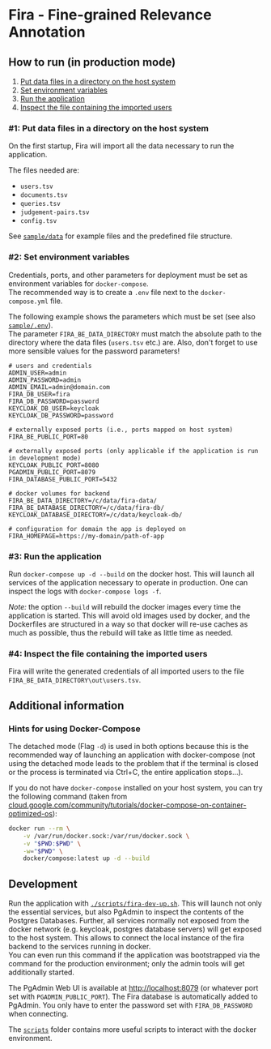 # Fira - Fine-grained Relevance Annotation

## How to run (in production mode)

1. [Put data files in a directory on the host system](##1:-Put-data-files-in-a-directory-on-the-host-system)
1. [Set environment variables](##2:-Set-environment-variables)
1. [Run the application](##3:-Run-the-application)
1. [Inspect the file containing the imported users](##4:-Inspect-the-file-containing-the-imported-users)

### #1: Put data files in a directory on the host system

On the first startup, Fira will import all the data necessary to run the application.

The files needed are:

- `users.tsv`
- `documents.tsv`
- `queries.tsv`
- `judgement-pairs.tsv`
- `config.tsv`

See [`sample/data`](sample/data) for example files and the predefined file structure.

### #2: Set environment variables

Credentials, ports, and other parameters for deployment must be set as environment variables for `docker-compose`.  
The recommended way is to create a `.env` file next to the `docker-compose.yml` file.

The following example shows the parameters which must be set (see also [`sample/.env`](sample/.env)).  
The parameter `FIRA_BE_DATA_DIRECTORY` must match the absolute path to the directory where the data files (`users.tsv` etc.) are. Also, don't forget to use more sensible values for the password parameters!

```properties
# users and credentials
ADMIN_USER=admin
ADMIN_PASSWORD=admin
ADMIN_EMAIL=admin@domain.com
FIRA_DB_USER=fira
FIRA_DB_PASSWORD=password
KEYCLOAK_DB_USER=keycloak
KEYCLOAK_DB_PASSWORD=password

# externally exposed ports (i.e., ports mapped on host system)
FIRA_BE_PUBLIC_PORT=80

# externally exposed ports (only applicable if the application is run in development mode)
KEYCLOAK_PUBLIC_PORT=8080
PGADMIN_PUBLIC_PORT=8079
FIRA_DATABASE_PUBLIC_PORT=5432

# docker volumes for backend
FIRA_BE_DATA_DIRECTORY=/c/data/fira-data/
FIRA_BE_DATABASE_DIRECTORY=/c/data/fira-db/
KEYCLOAK_DATABASE_DIRECTORY=/c/data/keycloak-db/

# configuration for domain the app is deployed on
FIRA_HOMEPAGE=https://my-domain/path-of-app
```

### #3: Run the application

Run `docker-compose up -d --build` on the docker host. This will launch all services of the application necessary to operate in production. One can inspect the logs with `docker-compose logs -f`.

_Note:_ the option `--build` will rebuild the docker images every time the application is started. This will avoid old images used by docker, and the Dockerfiles are structured in a way so that docker will re-use caches as much as possible, thus the rebuild will take as little time as needed.

### #4: Inspect the file containing the imported users

Fira will write the generated credentials of all imported users to the file `FIRA_BE_DATA_DIRECTORY\out\users.tsv`.

## Additional information

### Hints for using Docker-Compose

The detached mode (Flag `-d`) is used in both options because this is the recommended way of launching an application with docker-compose (not using the detached mode leads to the problem that if the terminal is closed or the process is terminated via Ctrl+C, the entire application stops...).

If you do not have `docker-compose` installed on your host system, you can try the following command (taken from [cloud.google.com/community/tutorials/docker-compose-on-container-optimized-os](https://cloud.google.com/community/tutorials/docker-compose-on-container-optimized-os)):

```bash
docker run --rm \
    -v /var/run/docker.sock:/var/run/docker.sock \
    -v "$PWD:$PWD" \
    -w="$PWD" \
    docker/compose:latest up -d --build
```

## Development

Run the application with [`./scripts/fira-dev-up.sh`](./scripts/fira-dev-up.sh).
This will launch not only the essential services, but also PgAdmin to inspect the contents of the Postgres Databases.
Further, all services normally not exposed from the docker network (e.g. keycloak, postgres database servers) will get exposed to the host system.
This allows to connect the local instance of the fira backend to the services running in docker.  
You can even run this command if the application was bootstrapped via the command for the production environment; only the admin tools will get additionally started.

The PgAdmin Web UI is available at <http://localhost:8079> (or whatever port set with `PGADMIN_PUBLIC_PORT`). The Fira database is automatically added to PgAdmin. You only have to enter the password set with `FIRA_DB_PASSWORD` when connecting.

The [`scripts`](./scripts/) folder contains more useful scripts to interact with the docker environment.
